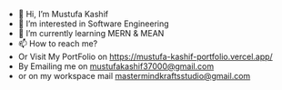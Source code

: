 - 👋 Hi, I’m Mustufa Kashif
- 👀 I’m interested in Software Engineering
- 🌱 I’m currently learning MERN & MEAN
- 📫 How to reach me?
- Or Visit My PortFolio on https://mustufa-kashif-portfolio.vercel.app/
- By Emailing me on mustufakashif37000@gmail.com
- or on my workspace mail mastermindkraftsstudio@gmail.com
